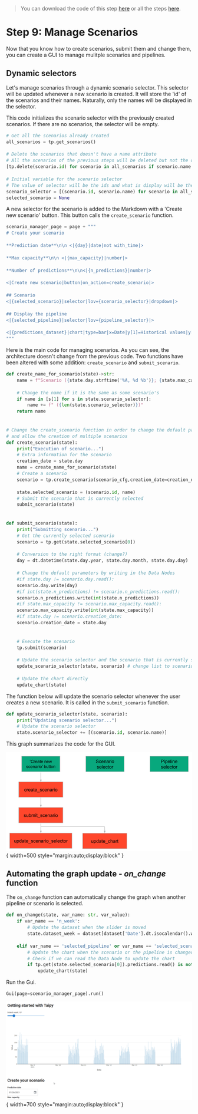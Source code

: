 > You can download the code of this step [here](../src/step_09.py) or all the steps [here](https://github.com/Avaiga/taipy-getting-started/tree/develop/src).

# Step 9: Manage Scenarios

Now that you know how to create scenarios, submit them and change them, you can create a GUI to manage mulitple scenarios and pipelines.

## Dynamic selectors

Let's manage scenarios through a dynamic scenario selector. This selector will be updated whenever a new scenario is created. It will store the 'id' of the scenarios and their names. Naturally, only the names will be displayed in the selector.

This code initializes the scenario selector with the previously created scenarios. If there are no scenarios, the selector will be empty.
```python
# Get all the scenarios already created
all_scenarios = tp.get_scenarios()

# Delete the scenarios that doesn't have a name attribute
# All the scenarios of the previous steps will be deleted but not the ones created by this step
[tp.delete(scenario.id) for scenario in all_scenarios if scenario.name is None]

# Initial variable for the scenario selector
# The value of selector will be the ids and what is display will be the name of the scenario
scenario_selector = [(scenario.id, scenario.name) for scenario in all_scenarios]
selected_scenario = None
```

A new selector for the scenario is added to the Markdown with a 'Create new scenario' button. This button calls the `create_scenario` function.

```python
scenario_manager_page = page + """
# Create your scenario

**Prediction date**\n\n <|{day}|date|not with_time|>

**Max capacity**\n\n <|{max_capacity}|number|>

**Number of predictions**\n\n<|{n_predictions}|number|>

<|Create new scenario|button|on_action=create_scenario|>

## Scenario 
<|{selected_scenario}|selector|lov={scenario_selector}|dropdown|>

## Display the pipeline
<|{selected_pipeline}|selector|lov={pipeline_selector}|>

<|{predictions_dataset}|chart|type=bar|x=Date|y[1]=Historical values|y[2]=Predicted values|height=80%|width=100%|>
"""
```

Here is the main code for managing scenarios. As you can see, the architecture doesn't change from the previous code. Two functions have been altered with some addition: `create_scenario` and `submit_scenario`. 

```python
def create_name_for_scenario(state)->str:
    name = f"Scenario ({state.day.strftime('%A, %d %b')}; {state.max_capacity}; {state.n_predictions})"
    
    # Change the name if it is the same as some scenario's
    if name in [s[1] for s in state.scenario_selector]:
        name += f" ({len(state.scenario_selector)})"
    return name


# Change the create_scenario function in order to change the default parameters
# and allow the creation of multiple scenarios
def create_scenario(state):
    print("Execution of scenario...")
    # Extra information for the scenario
    creation_date = state.day
    name = create_name_for_scenario(state)
    # Create a scenario
    scenario = tp.create_scenario(scenario_cfg,creation_date=creation_date, name=name)
    
    state.selected_scenario = (scenario.id, name)
    # Submit the scenario that is currently selected
    submit_scenario(state)


def submit_scenario(state):
    print("Submitting scenario...")
    # Get the currently selected scenario
    scenario = tp.get(state.selected_scenario[0])
    
    # Conversion to the right format (change?)
    day = dt.datetime(state.day.year, state.day.month, state.day.day) 

    # Change the default parameters by writing in the Data Nodes
    #if state.day != scenario.day.read():
    scenario.day.write(day)
    #if int(state.n_predictions) != scenario.n_predictions.read(): 
    scenario.n_predictions.write(int(state.n_predictions))
    #if state.max_capacity != scenario.max_capacity.read():
    scenario.max_capacity.write(int(state.max_capacity))
    #if state.day != scenario.creation_date:
    scenario.creation_date = state.day
        

    # Execute the scenario
    tp.submit(scenario)
    
    # Update the scenario selector and the scenario that is currently selected
    update_scenario_selector(state, scenario) # change list to scenario
    
    # Update the chart directly
    update_chart(state) 
```

The function below will update the scenario selector whenever the user creates a new scenario. It is called in the `submit_scenario` function.

```python
def update_scenario_selector(state, scenario):
    print("Updating scenario selector...")
    # Update the scenario selector
    state.scenario_selector += [(scenario.id, scenario.name)]
```

This graph summarizes the code for the GUI.

![Organisation](organisation.svg){ width=500 style="margin:auto;display:block" }


## Automating the graph update - *on_change* function

The `on_change` function can automatically change the graph when another pipeline or scenario is selected.

```python
def on_change(state, var_name: str, var_value):
    if var_name == 'n_week':
        # Update the dataset when the slider is moved
        state.dataset_week = dataset[dataset['Date'].dt.isocalendar().week == var_value]
        
    elif var_name == 'selected_pipeline' or var_name == 'selected_scenario':
        # Update the chart when the scenario or the pipeline is changed
        # Check if we can read the Data Node to update the chart
        if tp.get(state.selected_scenario[0]).predictions.read() is not None:
            update_chart(state)
```

Run the Gui.

```python
Gui(page=scenario_manager_page).run()
```

![Multi-scenarios](result.gif){ width=700 style="margin:auto;display:block" }

